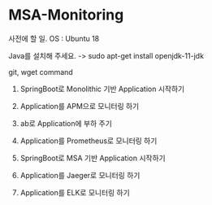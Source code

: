 # MSA-Monitoring

사전에 할 일.
  OS : Ubuntu 18
  
  Java를 설치해 주세요. -> sudo apt-get install openjdk-11-jdk
  
  git, wget command

1. SpringBoot로 Monolithic 기반 Application 시작하기

2. Application를 APM으로 모니터링 하기

3. ab로 Application에 부하 주기

4. Application를 Prometheus로 모니터링 하기

5. SpringBoot로 MSA 기반 Application 시작하기

6. Application를 Jaeger로 모니터링 하기

7. Application를 ELK로 모니터링 하기
